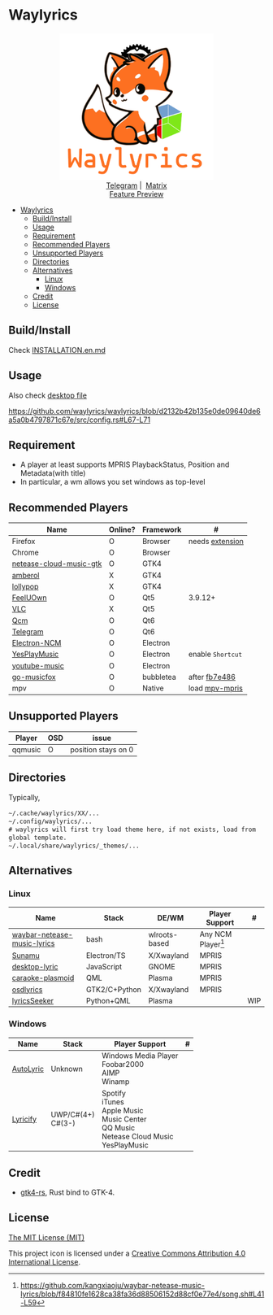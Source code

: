 # Waylyrics

<p align="center">
  <img src="img/waylyrics.png" style="height: 30vw"></img>
  <br />
  <a href="https://t.me/+FWgnE0GRDYZhNjc1">Telegram</a>&nbsp;|&nbsp;
  <a href="https://matrix.to/#/#waylyrics_x:catgirl.cloud">Matrix</a>
  <br />
  <a href="https://www.bilibili.com/video/BV1ap421R7nD" target="blank">Feature Preview</a>
</p>

- [Waylyrics](#waylyrics)
  - [Build/Install](#buildinstall)
  - [Usage](#usage)
  - [Requirement](#requirement)
  - [Recommended Players](#recommended-players)
  - [Unsupported Players](#unsupported-players)
  - [Directories](#directories)
  - [Alternatives](#alternatives)
    - [Linux](#linux)
    - [Windows](#windows)
  - [Credit](#credit)
  - [License](#license)

## Build/Install

Check [INSTALLATION.en.md](doc/INSTALLATION.en.md)

## Usage

Also check [desktop file](io.poly000.waylyrics.desktop)

https://github.com/waylyrics/waylyrics/blob/d2132b42b135e0de09640de6a5a0b4797871c67e/src/config.rs#L67-L71

## Requirement

- A player at least supports MPRIS PlaybackStatus, Position and Metadata(with title)
- In particular, a wm allows you set windows as top-level

## Recommended Players

[extension]: https://addons.mozilla.org/en-US/firefox/addon/plasma-integration/
[netease-cloud-music-gtk]: https://github.com/gmg137/netease-cloud-music-gtk
[amberol]: https://gitlab.gnome.org/World/amberol
[lollypop]: https://github.com/hamonikr/lollypop

[FeelUOwn]: https://github.com/feeluown/FeelUOwn/
[Qcm]: https://github.com/hypengw/Qcm
[Telegram]: https://t.me/Music163Bot
[VLC]: https://www.videolan.org

[Electron-NCM]: https://github.com/Rocket1184/electron-netease-cloud-music
[YesPlayMusic]: https://github.com/qier222/YesPlayMusic
[youtube-music]: https://github.com/th-ch/youtube-music

[go-musicfox]: https://github.com/go-musicfox/go-musicfox
[fb7e486]: https://github.com/go-musicfox/go-musicfox/commit/fb7e4865a39c9537f3868d62dae7c8690a9ca8c4

[mpv-mpris]: https://github.com/hoyon/mpv-mpris

| Name                      | Online? | Framework | #                 |
| ------------------------- | ------- | --------- | ----------------- |
| Firefox                   | O       | Browser   | needs [extension] |
| Chrome                    | O       | Browser   |                   |
| [netease-cloud-music-gtk] | O       | GTK4      |                   |
| [amberol]                 | X       | GTK4      |                   |
| [lollypop]                | X       | GTK4      |                   |
| [FeelUOwn]                | O       | Qt5       | 3.9.12+           |
| [VLC]                     | X       | Qt5       |                   |
| [Qcm]                     | O       | Qt6       |                   |
| [Telegram]                | O       | Qt6       |                   |
| [Electron-NCM]            | O       | Electron  |                   |
| [YesPlayMusic]            | O       | Electron  | enable `Shortcut` |
| [youtube-music]           | O       | Electron  |                   |
| [go-musicfox]             | O       | bubbletea | after [fb7e486]   |
| mpv                       | O       | Native    | load [mpv-mpris]  |

## Unsupported Players

| Player  | OSD | issue               |
| ------- | --- | ------------------- |
| qqmusic | O   | position stays on 0 |

## Directories

Typically,

```
~/.cache/waylyrics/XX/...
~/.config/waylyrics/...
# waylyrics will first try load theme here, if not exists, load from global template.
~/.local/share/waylyrics/_themes/...
```

## Alternatives

[waybar-netease-music-lyrics]: https://github.com/kangxiaoju/waybar-netease-music-lyrics
[Sunamu]: https://github.com/NyaomiDEV/Sunamu
[lyricsSeeker]: https://github.com/BruceZhang1993/LyricsSeeker
[caraoke-plasmoid]: https://github.com/Copay/caraoke-plasmoid
[desktop-lyric]: https://github.com/tuberry/desktop-lyric
[AutoLyric]: https://www.autolyric.com/
[Lyricify]: https://github.com/WXRIW/Lyricify-App
[osdlyrics]: https://github.com/osdlyrics/osdlyrics

### Linux

| Name                          | Stack         | DE/WM         | Player Support     | #   |
| ----------------------------- | ------------- | ------------- | ------------------ | --- |
| [waybar-netease-music-lyrics] | bash          | wlroots-based | Any NCM Player[^0] |     |
| [Sunamu]                      | Electron/TS   | X/Xwayland    | MPRIS              |     |
| [desktop-lyric]               | JavaScript    | GNOME         | MPRIS              |     |
| [caraoke-plasmoid]            | QML           | Plasma        | MPRIS              |     |
| [osdlyrics]                   | GTK2/C+Python | X/Xwayland    | MPRIS              |     |
| [lyricsSeeker]                | Python+QML    | Plasma        |                    | WIP |

[^0]: https://github.com/kangxiaoju/waybar-netease-music-lyrics/blob/f84810fe1628ca38fa36d88506152d88cf0e77e4/song.sh#L41-L59

### Windows

| Name        | Stack                | Player Support                                                                                      | #   |
| ----------- | -------------------- | --------------------------------------------------------------------------------------------------- | --- |
| [AutoLyric] | Unknown              | Windows Media Player<br>Foobar2000<br>AIMP<br>Winamp                                                |     |
| [Lyricify]  | UWP/C#(4+)<br>C#(3-) | Spotify<br>iTunes<br>Apple Music<br>Music Center<br>QQ Music<br>Netease Cloud Music<br>YesPlayMusic |     |

## Credit

[gtk4-rs]: https://github.com/gtk-rs/gtk4-rs

- [gtk4-rs], Rust bind to GTK-4.


## License

[The MIT License (MIT)](https://raw.githubusercontent.com/waylyrics/waylyrics/master/LICENSE)

This project icon is licensed under a [Creative Commons Attribution 4.0 International License](https://creativecommons.org/licenses/by/4.0/).
